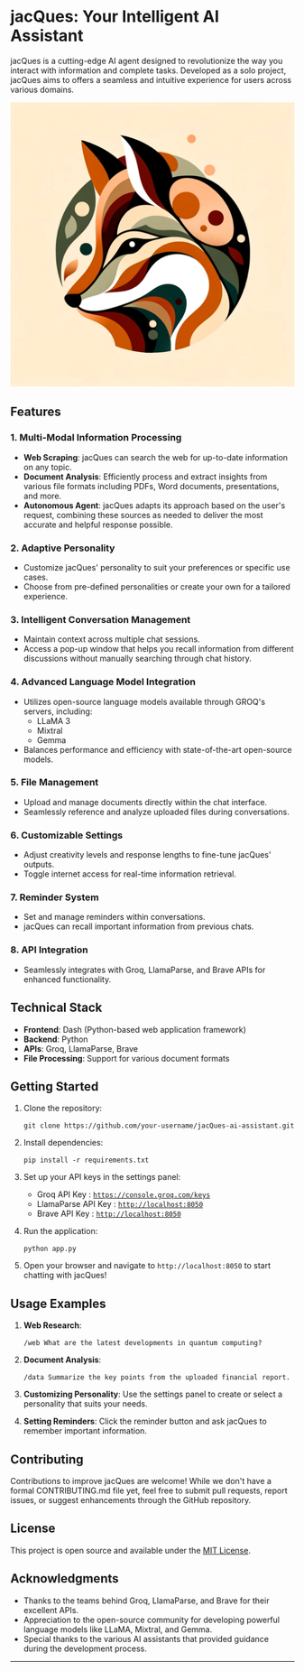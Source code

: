 # jacQues: Your Intelligent AI Assistant

jacQues is a cutting-edge AI agent designed to revolutionize the way you interact with information and complete tasks. 
Developed as a solo project, jacQues aims to offers a seamless and intuitive experience for users across various domains.

![jacQues AI Assistant](assets/Ai.png)

## Features

### 1. Multi-Modal Information Processing
- **Web Scraping**: jacQues can search the web for up-to-date information on any topic.
- **Document Analysis**: Efficiently process and extract insights from various file formats including PDFs, Word documents, presentations, and more.
- **Autonomous Agent**: jacQues adapts its approach based on the user's request, combining these sources as needed to deliver the most accurate and helpful response possible.

### 2. Adaptive Personality
- Customize jacQues' personality to suit your preferences or specific use cases.
- Choose from pre-defined personalities or create your own for a tailored experience.

### 3. Intelligent Conversation Management
- Maintain context across multiple chat sessions.
- Access a pop-up window that helps you recall information from different discussions without manually searching through chat history.

### 4. Advanced Language Model Integration
- Utilizes open-source language models available through GROQ's servers, including:
  - LLaMA 3
  - Mixtral
  - Gemma
- Balances performance and efficiency with state-of-the-art open-source models.

### 5. File Management
- Upload and manage documents directly within the chat interface.
- Seamlessly reference and analyze uploaded files during conversations.

### 6. Customizable Settings
- Adjust creativity levels and response lengths to fine-tune jacQues' outputs.
- Toggle internet access for real-time information retrieval.

### 7. Reminder System
- Set and manage reminders within conversations.
- jacQues can recall important information from previous chats.

### 8. API Integration
- Seamlessly integrates with Groq, LlamaParse, and Brave APIs for enhanced functionality.

## Technical Stack

- **Frontend**: Dash (Python-based web application framework)
- **Backend**: Python
- **APIs**: Groq, LlamaParse, Brave
- **File Processing**: Support for various document formats

## Getting Started

1. Clone the repository:
   ```
   git clone https://github.com/your-username/jacQues-ai-assistant.git
   ```

2. Install dependencies:
   ```
   pip install -r requirements.txt
   ```

3. Set up your API keys in the settings panel:
   - Groq API Key : [`https://console.groq.com/keys`](https://console.groq.com/keys)
   - LlamaParse API Key : [`http://localhost:8050`](https://cloud.llamaindex.ai/login)
   - Brave API Key : [`http://localhost:8050`](https://brave.com/search/api/)

4. Run the application:
   ```
   python app.py
   ```

5. Open your browser and navigate to `http://localhost:8050` to start chatting with jacQues!

## Usage Examples

1. **Web Research**: 
   ```
   /web What are the latest developments in quantum computing?
   ```

2. **Document Analysis**:
   ```
   /data Summarize the key points from the uploaded financial report.
   ```

3. **Customizing Personality**:
   Use the settings panel to create or select a personality that suits your needs.

4. **Setting Reminders**:
   Click the reminder button and ask jacQues to remember important information.

## Contributing

Contributions to improve jacQues are welcome! While we don't have a formal CONTRIBUTING.md file yet, feel free to submit pull requests, report issues, or suggest enhancements through the GitHub repository.

## License

This project is open source and available under the [MIT License](https://opensource.org/licenses/MIT).

## Acknowledgments

- Thanks to the teams behind Groq, LlamaParse, and Brave for their excellent APIs.
- Appreciation to the open-source community for developing powerful language models like LLaMA, Mixtral, and Gemma.
- Special thanks to the various AI assistants that provided guidance during the development process.

---
